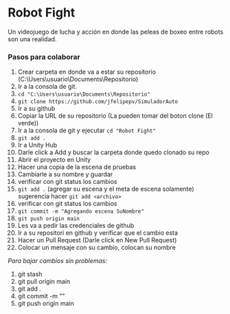 # Robot Fight
Un videojuego de lucha y acción en donde las peleas de boxeo entre robots son una realidad.

### Pasos para colaborar

1. Crear carpeta en donde va a estar su repositorio (C:\Users\usuario\Documents\Repositorio)
2. Ir a la consola de git.
2. ```cd "C:\Users\usuario\Documents\Repositorio"```
3. ```git clone https://github.com/jfelipepv/SimuladorAuto```
4. Ir a su github 
5. Copiar la URL de su repositorio (La pueden tomar del boton clone (El verde))
6. Ir a la consola de git y ejecutar ```cd "Robot Fight"``` 
7. ```git add .```
8. Ir a Unity Hub
9. Darle click a Add y buscar la carpeta donde quedo clonado su repo
10. Abrir el proyecto en Unity
11. Hacer una copia de la escena de pruebas
12. Cambiarle a su nombre y guardar
13. verificar con git status los cambios
13. ```git add .``` (agregar su escena y el meta de escena solamente)
    sugerencia hacer ```git add <archivo>```
14. verificar con git status los cambios
15. ```git commit -m "Agregando escena SuNombre"```
16. ```git push origin main```
17. Les va a pedir las credenciales de github
18. Ir a su repositori en github y verificar que el cambio esta
19. Hacer un Pull Request (Darle click en New Pull Request)
20. Colocar un mensaje con su cambio, colocan su nombre

*Para bajar cambios sin problemas:*
1. git stash
2. git pull origin main
3. git add .
4. git commit -m ""
5. git push origin main
